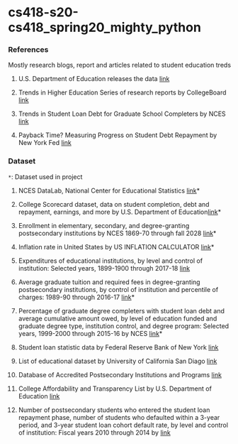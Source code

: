 # cs418-s20-cs418_spring20_mighty_python

### References
Mostly research blogs, report and articles related to student education treds


1. U.S. Department of Education releases the data [link](https://www.ed.gov/news/press-releases/secretary-devos-delivers-promise-provide-students-relevant-actionable-information-needed-make-personalized-education-decisions)

2. Trends in Higher Education Series of research reports by CollegeBoard [link](https://research.collegeboard.org/trends/trends-higher-education)

3. Trends in Student Loan Debt for Graduate School Completers by NCES [link](https://nces.ed.gov/programs/coe/pdf/coe_tub.pdf)

4. Payback Time? Measuring Progress on Student Debt Repayment by New York Fed [link](https://libertystreeteconomics.newyorkfed.org/2015/02/payback_time_measuring_progress_on_student_debt_repayment.html)

### Dataset

`*`: Dataset used in project

1. NCES DataLab, National Center for Educational Statistics [link](https://nces.ed.gov/datalab/index.aspx)*

2. College Scorecard dataset, data on student completion, debt and repayment, earnings, and more by U.S. Department of Education[link](https://collegescorecard.ed.gov/data/)*

3. Enrollment in elementary, secondary, and degree-granting postsecondary institutions by NCES 1869-70 through fall 2028 [link](https://nces.ed.gov/programs/digest/d18/tables/dt18_105.30.asp)*

4. Inflation rate in United States by US INFLATION CALCULATOR [link](https://www.usinflationcalculator.com/inflation/historical-inflation-rates/)*

5. Expenditures of educational institutions, by level and control of institution: Selected years, 1899-1900 through 2017-18 [link](https://nces.ed.gov/programs/digest/d18/tables/dt18_106.20.asp)

6. Average graduate tuition and required fees in degree-granting postsecondary institutions, by control of institution and percentile of charges: 1989-90 through 2016-17 [link](https://nces.ed.gov/programs/digest/d17/tables/dt17_330.50.asp)*

7. Percentage of graduate degree completers with student loan debt and average cumulative amount owed, by level of education funded and graduate degree type, institution control, and degree program: Selected years, 1999-2000 through 2015-16 by NCES [link](https://nces.ed.gov/programs/digest/d17/tables/dt17_332.45.asp)*

8. Student loan statistic data by Federal Reserve Bank of New York [link](https://www.newyorkfed.org/microeconomics/databank.html)

9. List of educational dataset by University of California San Diago [link](https://ucsd.libguides.com/data-statistics/education)

10. Database of Accredited Postsecondary Institutions and Programs [link](https://ope.ed.gov/dapip/#/home)

11. College Affordability and Transparency List by U.S. Department of Education [link](https://collegecost.ed.gov/affordability)

12. Number of postsecondary students who entered the student loan repayment phase, number of students who defaulted within a 3-year period, and 3-year student loan cohort default rate, by level and control of institution: Fiscal years 2010 through 2014 by [link](https://nces.ed.gov/programs/digest/d17/tables/dt17_332.50.asp)
